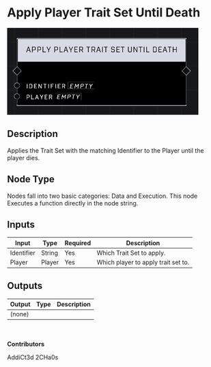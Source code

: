 # Apply Player Trait Set Until Death
![](../../../.gitbook/assets/apply-player-trait-set-until-death.png)
## Description
Applies the Trait Set with the matching Identifier to the Player until the player dies.

## Node Type
Nodes fall into two basic categories: Data and Execution. This node Executes a function directly in the node string.

## Inputs
| Input | Type | Required | Description |
|------------------|------------------|----------|--------------------------------------------------------------|
| Identifier | String | Yes | Which Trait Set to apply. |
| Player | Player | Yes | Which player to apply trait set to. |

## Outputs
| Output | Type | Description |
|------------------|------------------|--------------------------------------------------------------|
| (none) | | |

\
\
**Contributors**

AddiCt3d 2CHa0s